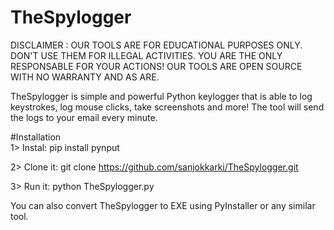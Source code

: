 # TheSpylogger

DISCLAIMER : OUR TOOLS ARE FOR EDUCATIONAL PURPOSES ONLY. DON'T USE THEM FOR ILLEGAL ACTIVITIES. YOU ARE THE ONLY RESPONSABLE FOR YOUR ACTIONS! OUR TOOLS ARE OPEN SOURCE WITH NO WARRANTY AND AS ARE.


TheSpylogger is simple and powerful Python keylogger that is able to log keystrokes, log mouse clicks, take screenshots and more! The tool will send the logs to your email every minute. 

#Installation     
1> Instal: pip install pynput

2> Clone it: git clone https://github.com/sanjokkarki/TheSpylogger.git     

3> Run it: python TheSpylogger.py  

You can also convert TheSpylogger to EXE using PyInstaller or any similar tool.
